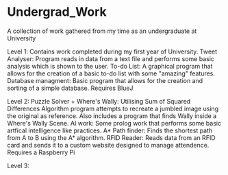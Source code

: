 # Undergrad_Work
A collection of work gathered from my time as an undergraduate at University

Level 1: Contains work completed during my first year of University.
      Tweet Analyser: Program reads in data from a text file and performs some basic analysis which is shown to the user.
      To-do List: A graphical program that allows for the creation of a basic to-do list with some "amazing" features.
      Database managment: Basic program that allows for the creation and sorting of a simple database. Requires BlueJ
        
Level 2:
      Puzzle Solver + Where's Wally: Utilising Sum of Squared Differences Algorithm program attempts to recreate a jumbled image         using the original as reference. Also includes a program that finds Wally inside a Where's Wally Scene.
      AI work: Some prolog work that performs some basic artfical intelligence like practices.
      A* Path finder: Finds the shortest path from A to B using the A* algorithm.
      RFID Reader: Reads data from an RFID card and sends it to a custom website designed to manage attendence. Requires a              Raspberry Pi
      

Level 3:
